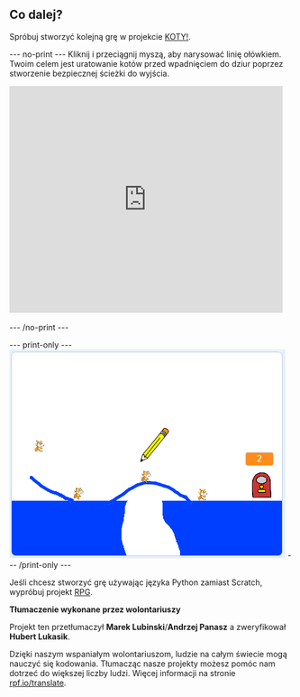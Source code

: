 ## Co dalej?

Spróbuj stworzyć kolejną grę w projekcie [KOTY!](https://projects.raspberrypi.org/pl-PL/projects/cats?utm_source=pathway&utm_medium=whatnext&utm_campaign=projects).

--- no-print --- Kliknij i przeciągnij myszą, aby narysować linię ołówkiem. Twoim celem jest uratowanie kotów przed wpadnięciem do dziur poprzez stworzenie bezpiecznej ścieżki do wyjścia.

<div class="scratch-preview">
  <iframe allowtransparency="true" width="485" height="402" src="https://scratch.mit.edu/projects/embed/253667883/?autostart=false" frameborder="0" scrolling="no"></iframe>
</div>

--- /no-print ---

--- print-only --- ![Cats finished](images/cats-finished.png) --- /print-only ---

Jeśli chcesz stworzyć grę używając języka Python zamiast Scratch, wypróbuj projekt [RPG](https://projects.raspberrypi.org/pl-PL/projects/rpg?utm_source=pathway&utm_medium=whatnext&utm_campaign=projects).


**Tłumaczenie wykonane przez wolontariuszy**

Projekt ten przetłumaczył **Marek Lubinski**/**Andrzej Panasz** a zweryfikował **Hubert Lukasik**.

Dzięki naszym wspaniałym wolontariuszom, ludzie na całym świecie mogą nauczyć się kodowania. Tłumacząc nasze projekty możesz pomóc nam dotrzeć do większej liczby ludzi. Więcej informacji na stronie [rpf.io/translate](https://rpf.io/translate).